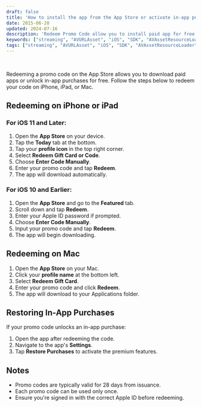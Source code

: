 ```yaml
---
draft: false
title: 'How to install the app from the App Store or activate in-app purchase using Redeem Promo Code'
date: 2015-06-20
updated: 2024-07-16
description: 'Redeem Promo Code allow you to install paid app for free. You can ask promo code from app developer.'
keywords: ["streaming", "AVURLAsset", "iOS", "SDK", "AVAssetResourceLoader", "Framework", "AVAssetResourceLoadingRequest", "AVPlayer", "AVFoundation"]
tags: ["streaming", "AVURLAsset", "iOS", "SDK", "AVAssetResourceLoader", "Framework", "AVAssetResourceLoadingRequest", "AVPlayer", "AVFoundation"]
---
```


<br>

Redeeming a promo code on the App Store allows you to download paid apps or unlock in-app purchases for free. Follow the steps below to redeem your code on iPhone, iPad, or Mac.

## Redeeming on iPhone or iPad

### For iOS 11 and Later:

1. Open the **App Store** on your device.
2. Tap the **Today** tab at the bottom.
3. Tap your **profile icon** in the top right corner.
4. Select **Redeem Gift Card or Code**.
5. Choose **Enter Code Manually**.
6. Enter your promo code and tap **Redeem**.
7. The app will download automatically.

### For iOS 10 and Earlier:

1. Open the **App Store** and go to the **Featured** tab.
2. Scroll down and tap **Redeem**.
3. Enter your Apple ID password if prompted.
4. Choose **Enter Code Manually**.
5. Input your promo code and tap **Redeem**.
6. The app will begin downloading.

## Redeeming on Mac

1. Open the **App Store** on your Mac.
2. Click your **profile name** at the bottom left.
3. Select **Redeem Gift Card**.
4. Enter your promo code and click **Redeem**.
5. The app will download to your Applications folder.

## Restoring In-App Purchases

If your promo code unlocks an in-app purchase:

1. Open the app after redeeming the code.
2. Navigate to the app's **Settings**.
3. Tap **Restore Purchases** to activate the premium features. 

## Notes

- Promo codes are typically valid for 28 days from issuance.
- Each promo code can be used only once.
- Ensure you're signed in with the correct Apple ID before redeeming.
